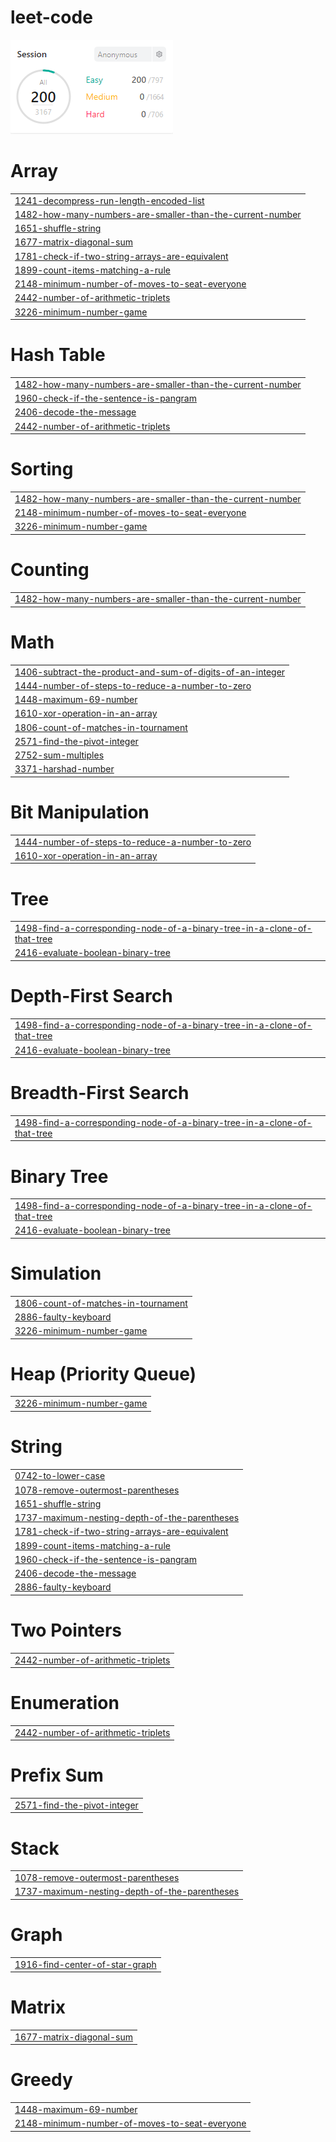 # leet-code
<img src="score.png">


# Array
|  |
| ------- |
| [1241-decompress-run-length-encoded-list](https://github.com/changminkangkk/leet-code/tree/master/1241-decompress-run-length-encoded-list) |
| [1482-how-many-numbers-are-smaller-than-the-current-number](https://github.com/changminkangkk/leet-code/tree/master/1482-how-many-numbers-are-smaller-than-the-current-number) |
| [1651-shuffle-string](https://github.com/changminkangkk/leet-code/tree/master/1651-shuffle-string) |
| [1677-matrix-diagonal-sum](https://github.com/changminkangkk/leet-code/tree/master/1677-matrix-diagonal-sum) |
| [1781-check-if-two-string-arrays-are-equivalent](https://github.com/changminkangkk/leet-code/tree/master/1781-check-if-two-string-arrays-are-equivalent) |
| [1899-count-items-matching-a-rule](https://github.com/changminkangkk/leet-code/tree/master/1899-count-items-matching-a-rule) |
| [2148-minimum-number-of-moves-to-seat-everyone](https://github.com/changminkangkk/leet-code/tree/master/2148-minimum-number-of-moves-to-seat-everyone) |
| [2442-number-of-arithmetic-triplets](https://github.com/changminkangkk/leet-code/tree/master/2442-number-of-arithmetic-triplets) |
| [3226-minimum-number-game](https://github.com/changminkangkk/leet-code/tree/master/3226-minimum-number-game) |
# Hash Table
|  |
| ------- |
| [1482-how-many-numbers-are-smaller-than-the-current-number](https://github.com/changminkangkk/leet-code/tree/master/1482-how-many-numbers-are-smaller-than-the-current-number) |
| [1960-check-if-the-sentence-is-pangram](https://github.com/changminkangkk/leet-code/tree/master/1960-check-if-the-sentence-is-pangram) |
| [2406-decode-the-message](https://github.com/changminkangkk/leet-code/tree/master/2406-decode-the-message) |
| [2442-number-of-arithmetic-triplets](https://github.com/changminkangkk/leet-code/tree/master/2442-number-of-arithmetic-triplets) |
# Sorting
|  |
| ------- |
| [1482-how-many-numbers-are-smaller-than-the-current-number](https://github.com/changminkangkk/leet-code/tree/master/1482-how-many-numbers-are-smaller-than-the-current-number) |
| [2148-minimum-number-of-moves-to-seat-everyone](https://github.com/changminkangkk/leet-code/tree/master/2148-minimum-number-of-moves-to-seat-everyone) |
| [3226-minimum-number-game](https://github.com/changminkangkk/leet-code/tree/master/3226-minimum-number-game) |
# Counting
|  |
| ------- |
| [1482-how-many-numbers-are-smaller-than-the-current-number](https://github.com/changminkangkk/leet-code/tree/master/1482-how-many-numbers-are-smaller-than-the-current-number) |
# Math
|  |
| ------- |
| [1406-subtract-the-product-and-sum-of-digits-of-an-integer](https://github.com/changminkangkk/leet-code/tree/master/1406-subtract-the-product-and-sum-of-digits-of-an-integer) |
| [1444-number-of-steps-to-reduce-a-number-to-zero](https://github.com/changminkangkk/leet-code/tree/master/1444-number-of-steps-to-reduce-a-number-to-zero) |
| [1448-maximum-69-number](https://github.com/changminkangkk/leet-code/tree/master/1448-maximum-69-number) |
| [1610-xor-operation-in-an-array](https://github.com/changminkangkk/leet-code/tree/master/1610-xor-operation-in-an-array) |
| [1806-count-of-matches-in-tournament](https://github.com/changminkangkk/leet-code/tree/master/1806-count-of-matches-in-tournament) |
| [2571-find-the-pivot-integer](https://github.com/changminkangkk/leet-code/tree/master/2571-find-the-pivot-integer) |
| [2752-sum-multiples](https://github.com/changminkangkk/leet-code/tree/master/2752-sum-multiples) |
| [3371-harshad-number](https://github.com/changminkangkk/leet-code/tree/master/3371-harshad-number) |
# Bit Manipulation
|  |
| ------- |
| [1444-number-of-steps-to-reduce-a-number-to-zero](https://github.com/changminkangkk/leet-code/tree/master/1444-number-of-steps-to-reduce-a-number-to-zero) |
| [1610-xor-operation-in-an-array](https://github.com/changminkangkk/leet-code/tree/master/1610-xor-operation-in-an-array) |
# Tree
|  |
| ------- |
| [1498-find-a-corresponding-node-of-a-binary-tree-in-a-clone-of-that-tree](https://github.com/changminkangkk/leet-code/tree/master/1498-find-a-corresponding-node-of-a-binary-tree-in-a-clone-of-that-tree) |
| [2416-evaluate-boolean-binary-tree](https://github.com/changminkangkk/leet-code/tree/master/2416-evaluate-boolean-binary-tree) |
# Depth-First Search
|  |
| ------- |
| [1498-find-a-corresponding-node-of-a-binary-tree-in-a-clone-of-that-tree](https://github.com/changminkangkk/leet-code/tree/master/1498-find-a-corresponding-node-of-a-binary-tree-in-a-clone-of-that-tree) |
| [2416-evaluate-boolean-binary-tree](https://github.com/changminkangkk/leet-code/tree/master/2416-evaluate-boolean-binary-tree) |
# Breadth-First Search
|  |
| ------- |
| [1498-find-a-corresponding-node-of-a-binary-tree-in-a-clone-of-that-tree](https://github.com/changminkangkk/leet-code/tree/master/1498-find-a-corresponding-node-of-a-binary-tree-in-a-clone-of-that-tree) |
# Binary Tree
|  |
| ------- |
| [1498-find-a-corresponding-node-of-a-binary-tree-in-a-clone-of-that-tree](https://github.com/changminkangkk/leet-code/tree/master/1498-find-a-corresponding-node-of-a-binary-tree-in-a-clone-of-that-tree) |
| [2416-evaluate-boolean-binary-tree](https://github.com/changminkangkk/leet-code/tree/master/2416-evaluate-boolean-binary-tree) |
# Simulation
|  |
| ------- |
| [1806-count-of-matches-in-tournament](https://github.com/changminkangkk/leet-code/tree/master/1806-count-of-matches-in-tournament) |
| [2886-faulty-keyboard](https://github.com/changminkangkk/leet-code/tree/master/2886-faulty-keyboard) |
| [3226-minimum-number-game](https://github.com/changminkangkk/leet-code/tree/master/3226-minimum-number-game) |
# Heap (Priority Queue)
|  |
| ------- |
| [3226-minimum-number-game](https://github.com/changminkangkk/leet-code/tree/master/3226-minimum-number-game) |
# String
|  |
| ------- |
| [0742-to-lower-case](https://github.com/changminkangkk/leet-code/tree/master/0742-to-lower-case) |
| [1078-remove-outermost-parentheses](https://github.com/changminkangkk/leet-code/tree/master/1078-remove-outermost-parentheses) |
| [1651-shuffle-string](https://github.com/changminkangkk/leet-code/tree/master/1651-shuffle-string) |
| [1737-maximum-nesting-depth-of-the-parentheses](https://github.com/changminkangkk/leet-code/tree/master/1737-maximum-nesting-depth-of-the-parentheses) |
| [1781-check-if-two-string-arrays-are-equivalent](https://github.com/changminkangkk/leet-code/tree/master/1781-check-if-two-string-arrays-are-equivalent) |
| [1899-count-items-matching-a-rule](https://github.com/changminkangkk/leet-code/tree/master/1899-count-items-matching-a-rule) |
| [1960-check-if-the-sentence-is-pangram](https://github.com/changminkangkk/leet-code/tree/master/1960-check-if-the-sentence-is-pangram) |
| [2406-decode-the-message](https://github.com/changminkangkk/leet-code/tree/master/2406-decode-the-message) |
| [2886-faulty-keyboard](https://github.com/changminkangkk/leet-code/tree/master/2886-faulty-keyboard) |
# Two Pointers
|  |
| ------- |
| [2442-number-of-arithmetic-triplets](https://github.com/changminkangkk/leet-code/tree/master/2442-number-of-arithmetic-triplets) |
# Enumeration
|  |
| ------- |
| [2442-number-of-arithmetic-triplets](https://github.com/changminkangkk/leet-code/tree/master/2442-number-of-arithmetic-triplets) |
# Prefix Sum
|  |
| ------- |
| [2571-find-the-pivot-integer](https://github.com/changminkangkk/leet-code/tree/master/2571-find-the-pivot-integer) |
# Stack
|  |
| ------- |
| [1078-remove-outermost-parentheses](https://github.com/changminkangkk/leet-code/tree/master/1078-remove-outermost-parentheses) |
| [1737-maximum-nesting-depth-of-the-parentheses](https://github.com/changminkangkk/leet-code/tree/master/1737-maximum-nesting-depth-of-the-parentheses) |
# Graph
|  |
| ------- |
| [1916-find-center-of-star-graph](https://github.com/changminkangkk/leet-code/tree/master/1916-find-center-of-star-graph) |
# Matrix
|  |
| ------- |
| [1677-matrix-diagonal-sum](https://github.com/changminkangkk/leet-code/tree/master/1677-matrix-diagonal-sum) |
# Greedy
|  |
| ------- |
| [1448-maximum-69-number](https://github.com/changminkangkk/leet-code/tree/master/1448-maximum-69-number) |
| [2148-minimum-number-of-moves-to-seat-everyone](https://github.com/changminkangkk/leet-code/tree/master/2148-minimum-number-of-moves-to-seat-everyone) |